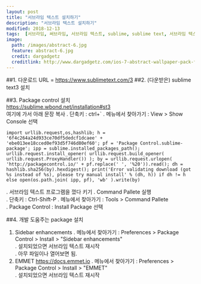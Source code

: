 ```yaml
---
layout: post
title: "서브라임 텍스트 설치하기"
description: "서브라임 텍스트 설치하기"
modified: 2018-12-13
tags:  [서브라임, 써브라임, 서브라임 텍스트, sublime, sublime text, 서브라임 텍스트 설치하기]
image:
  path: /images/abstract-6.jpg
  feature: abstract-6.jpg
  credit: dargadgetz
  creditlink: http://www.dargadgetz.com/ios-7-abstract-wallpaper-pack-for-iphone-5-and-ipod-touch-retina/
---
```

##1. 다운로드 URL = https://www.sublimetext.com/3
##2. (다운받은) sublime text3 설치   
<!-- more -->
##3. Package control 설치   
   https://sublime.wbond.net/installation#st3   
   여기에 가서 아래 문장 복사
   . 단축키 : ctrl+`
   . 메뉴에서 찾아가기 : View > Show Console 선택   
   ~~~
   import urllib.request,os,hashlib; h = '6f4c264a24d933ce70df5dedcf1dcaee' + 'ebe013ee18cced0ef93d5f746d80ef60'; pf = 'Package Control.sublime-package'; ipp = sublime.installed_packages_path(); urllib.request.install_opener( urllib.request.build_opener( urllib.request.ProxyHandler()) ); by = urllib.request.urlopen( 'http://packagecontrol.io/' + pf.replace(' ', '%20')).read(); dh = hashlib.sha256(by).hexdigest(); print('Error validating download (got %s instead of %s), please try manual install' % (dh, h)) if dh != h else open(os.path.join( ipp, pf), 'wb' ).write(by)
   ~~~
   . 서브라임 텍스트 프로그램을 껐다 키기
   . Command Pallete 실행   
     . 단축키 : Ctrl-Shift-P
     . 메뉴에서 찾아가기 : Tools > Command Pallete    
   . Package Control : Install Package 선택    
   
##4. 개발 도움주는 package 설치
   1) Sidebar enhancements
      . 메뉴에서 찾아가기 : Preferences > Package Control > Install > "Sidebar enhancements"    
      . 설치되었으면 서브라임 텍스트 재시작     
      . 아무 파일이나 열어보면 됨.     
   2) EMMET
      https://docs.emmet.io
      . 메뉴에서 찾아가기 : Preferences > Package Control > Install > "EMMET"  
      . 설치되었으면 서브라임 텍스트 재시작   
      


